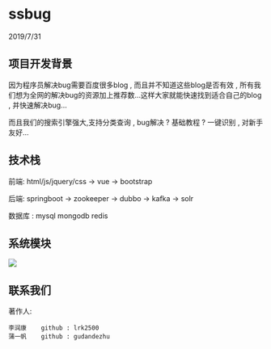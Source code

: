 # ssbug #
2019/7/31

## 项目开发背景 ##
因为程序员解决bug需要百度很多blog , 而且并不知道这些blog是否有效 , 所有我们想为全网的解决bug的资源加上推荐数...这样大家就能快速找到适合自己的blog , 并快速解决bug...

而且我们的搜索引擎强大,支持分类查询 , bug解决 ? 基础教程 ? 一键识别 , 对新手友好...

## 技术栈 ##

前端:  html/js/jquery/css -> vue -> bootstrap

后端:  springboot -> zookeeper -> dubbo -> kafka -> solr

数据库 : mysql   mongodb   redis

## 系统模块 ##

![](http://pud64dcil.bkt.clouddn.com/b245c003bcc50773eb8f3fa779e6e84d.png)

## 联系我们 ##

著作人: 
	
	李润康    github : lrk2500
	蒲一帆    github : gudandezhu